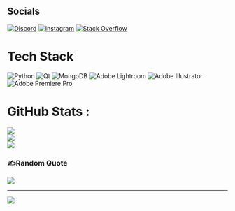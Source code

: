 
## Socials
[![Discord](https://img.shields.io/badge/Discord-%237289DA.svg?logo=discord&logoColor=white)](htttps://discord.gg/https://discord.gg/NgJkVdus) [![Instagram](https://img.shields.io/badge/Instagram-%23E4405F.svg?logo=Instagram&logoColor=white)](https://instagram.com/https://www.instagram.com/n____________76/) [![Stack Overflow](https://img.shields.io/badge/-Stackoverflow-FE7A16?logo=stack-overflow&logoColor=white)](https://stackoverflow.com/users/https://stackoverflow.com/users/14708541/nikita76) 

# Tech Stack
![Python](https://img.shields.io/badge/python-3670A0?style=for-the-badge&logo=python&logoColor=ffdd54) ![Qt](https://img.shields.io/badge/Qt-%23217346.svg?style=for-the-badge&logo=Qt&logoColor=white) ![MongoDB](https://img.shields.io/badge/MongoDB-%234ea94b.svg?style=for-the-badge&logo=mongodb&logoColor=white) ![Adobe Lightroom](https://img.shields.io/badge/Adobe%20Lightroom-31A8FF.svg?style=for-the-badge&logo=Adobe%20Lightroom&logoColor=white) ![Adobe Illustrator](https://img.shields.io/badge/adobeillustrator-%23FF9A00.svg?style=for-the-badge&logo=adobeillustrator&logoColor=white) ![Adobe Premiere Pro](https://img.shields.io/badge/Adobe%20Premiere%20Pro-9999FF.svg?style=for-the-badge&logo=Adobe%20Premiere%20Pro&logoColor=white)
# GitHub Stats :
![](https://github-readme-stats.vercel.app/api?username=NIKITA-76&theme=gotham&hide_border=true&include_all_commits=false&count_private=true)<br/>
![](https://github-readme-streak-stats.herokuapp.com/?user=NIKITA-76&theme=gotham&hide_border=true)<br/>
![](https://github-readme-stats.vercel.app/api/top-langs/?username=NIKITA-76&theme=gotham&hide_border=true&include_all_commits=false&count_private=true&layout=compact)

### ✍️Random Quote
![](https://quotes-github-readme.vercel.app/api?type=horizontal&theme=dark)


---
[![](https://visitcount.itsvg.in/api?id=NIKITA-76&icon=0&color=0)](https://visitcount.itsvg.in)
